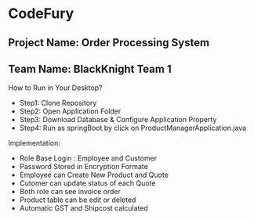 # CodeFury

## Project Name: Order Processing System
## Team Name: BlackKnight Team 1

How to Run in Your Desktop?
- Step1: Clone Repository
- Step2: Open Application Folder
- Step3: Download Database & Configure Application Property
- Step4: Run as springBoot by click on ProductManagerApplication.java

Implementation:
- Role Base Login : Employee and Customer
- Password Stored in Encryption Formate
- Employee can Create New Product and Quote
- Cutomer can update status of each Quote
- Both role can see invoice order
- Product table can be edit or deleted
- Automatic GST and Shipcost calculated 

